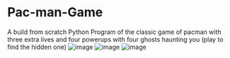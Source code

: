 # Pac-man-Game
A build from scratch Python Program of the classic game of pacman with three extra lives and four powerups with four ghosts haunting you (play to find the hidden one)
![image](https://github.com/bbhoom/Pac-man-Game/assets/109898065/4c324922-8ad3-40f8-aeb3-191cbf539326)
![image](https://github.com/user-attachments/assets/0123dd61-6ce2-4ef1-81aa-508d5150f8ce)
![image](https://github.com/bbhoom/Pac-man-Game/assets/109898065/d8662c2f-5741-4800-b86e-1569f90b4272)
